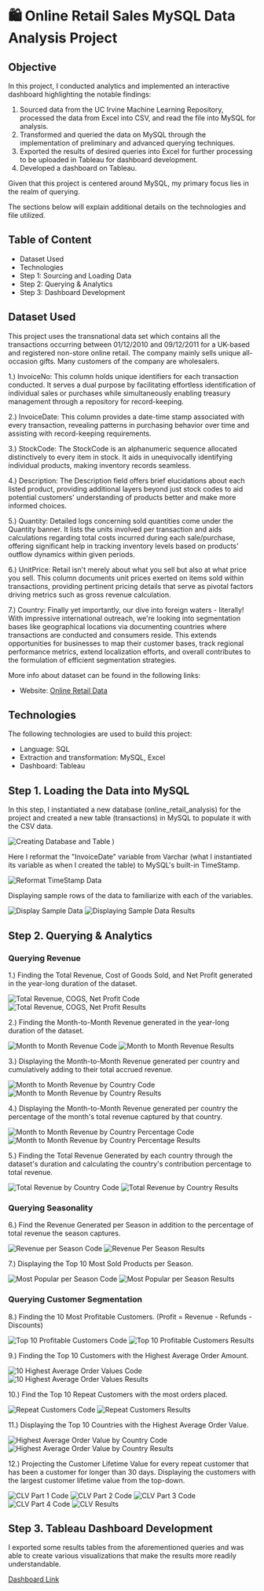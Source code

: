 # 🛍 Online Retail Sales MySQL Data Analysis Project

## Objective

In this project, I conducted analytics and implemented an interactive dashboard highlighting the notable findings:

1. Sourced data from the UC Irvine Machine Learning Repository, processed the data from Excel into CSV, and read the file into MySQL for analysis.
2. Transformed and queried the data on MySQL through the implementation of preliminary and advanced querying techniques.
3. Exported the results of desired queries into Excel for further processing to be uploaded in Tableau for dashboard development.
4. Developed a dashboard on Tableau.

Given that this project is centered around MySQL, my primary focus lies in the realm of querying.

The sections below will explain additional details on the technologies and file utilized.

## Table of Content

- Dataset Used
- Technologies
- Step 1: Sourcing and Loading Data
- Step 2: Querying & Analytics
- Step 3: Dashboard Development

## Dataset Used

This project uses the transnational data set which contains all the transactions occurring between 01/12/2010 and 09/12/2011 for a UK-based and registered non-store online retail. The company mainly sells unique all-occasion gifts. Many customers of the company are wholesalers.

1.) InvoiceNo: This column holds unique identifiers for each transaction conducted. It serves a dual purpose by facilitating effortless identification of individual sales or purchases while simultaneously enabling treasury management through a repository for record-keeping.

2.) InvoiceDate: This column provides a date-time stamp associated with every transaction, revealing patterns in purchasing behavior over time and assisting with record-keeping requirements.

3.) StockCode: The StockCode is an alphanumeric sequence allocated distinctively to every item in stock. It aids in unequivocally identifying individual products, making inventory records seamless.

4.) Description: The Description field offers brief elucidations about each listed product, providing additional layers beyond just stock codes to aid potential customers' understanding of products better and make more informed choices.

5.) Quantity: Detailed logs concerning sold quantities come under the Quantity banner. It lists the units involved per transaction and aids calculations regarding total costs incurred during each sale/purchase, offering significant help in tracking inventory levels based on products' outflow dynamics within given periods.

6.) UnitPrice: Retail isn't merely about what you sell but also at what price you sell. This column documents unit prices exerted on items sold within transactions, providing pertinent pricing details that serve as pivotal factors driving metrics such as gross revenue calculation.

7.) Country: Finally yet importantly, our dive into foreign waters - literally! With impressive international outreach, we're looking into segmentation bases like geographical locations via documenting countries where transactions are conducted and consumers reside. This extends opportunities for businesses to map their customer bases, track regional performance metrics, extend localization efforts, and overall contributes to the formulation of efficient segmentation strategies.

More info about dataset can be found in the following links:

- Website: [Online Retail Data](https://archive.ics.uci.edu/dataset/352/online+retail)

## Technologies

The following technologies are used to build this project:

- Language: SQL
- Extraction and transformation: MySQL, Excel
- Dashboard: Tableau

## Step 1. Loading the Data into MySQL

In this step, I instantiated a new database (online_retail_analysis) for the project and created a new table (transactions) in MySQL to populate it with the CSV data.

![Creating Database and Table](https://github.com/RobinsonKao/SQL-Projects/assets/112150963/e39fd12f-3ecb-42bf-ab37-2540bf521008)
)

Here I reformat the "InvoiceDate" variable from Varchar (what I instantiated its variable as when I created the table) to MySQL's built-in TimeStamp.

![Reformat TimeStamp Data](https://github.com/RobinsonKao/SQL-Projects/assets/112150963/e120b408-1db8-42b8-b42b-f22d3a8bc857)


Displaying sample rows of the data to familiarize with each of the variables.

![Display Sample Data](https://github.com/RobinsonKao/SQL-Projects/assets/112150963/1b0b14c7-5359-4a56-88fa-18e682b6d2b8)
![Displaying Sample Data Results](https://github.com/RobinsonKao/SQL-Projects/assets/112150963/f8e9434f-9e66-4220-9158-01a04316080b)

## Step 2. Querying & Analytics

### Querying Revenue

1.) Finding the Total Revenue, Cost of Goods Sold, and Net Profit generated in the year-long duration of the dataset.

![Total Revenue, COGS, Net Profit Code](https://github.com/RobinsonKao/SQL-Projects/assets/112150963/3f725488-ca9d-45d2-b92c-10bd87859b4b)
![Total Revenue, COGS, Net Profit Results](https://github.com/RobinsonKao/SQL-Projects/assets/112150963/00c7c6a4-7bc0-47ae-93de-61216c8e468d)


2.) Finding the Month-to-Month Revenue generated in the year-long duration of the dataset.

![Month to Month Revenue Code](https://github.com/RobinsonKao/SQL-Projects/assets/112150963/37da3c1f-673b-4737-8132-4afc0206dbfe)
![Month to Month Revenue Results](https://github.com/RobinsonKao/SQL-Projects/assets/112150963/57e062cd-c484-4e9f-91e3-8ccdf6adf911)

3.) Displaying the Month-to-Month Revenue generated per country and cumulatively adding to their total accrued revenue.

![Month to Month Revenue by Country Code](https://github.com/RobinsonKao/SQL-Projects/assets/112150963/4cafcf39-2502-4bc8-9ec9-b41998a181df)
![Month to Month Revenue by Country Results](https://github.com/RobinsonKao/SQL-Projects/assets/112150963/4a86f3b4-f172-4ed2-b282-b6c132fe0dbc)

4.) Displaying the Month-to-Month Revenue generated per country the percentage of the month's total revenue captured by that country.

![Month to Month Revenue by Country Percentage Code](https://github.com/RobinsonKao/SQL-Projects/assets/112150963/c153b2be-6329-4bce-b6f2-d75c8ddc6546)
![Month to Month Revenue by Country Percentage Results](https://github.com/RobinsonKao/SQL-Projects/assets/112150963/e8bb51b3-0548-4e7f-8ed4-6915516d1467)

5.) Finding the Total Revenue Generated by each country through the dataset's duration and calculating the country's contribution percentage to total revenue.

![Total Revenue by Country Code](https://github.com/RobinsonKao/SQL-Projects/assets/112150963/6ad1c2db-9e53-4e8c-8e6f-285acd1c9c48)
![Total Revenue by Country Results](https://github.com/RobinsonKao/SQL-Projects/assets/112150963/4a979b6b-5623-47f5-93cb-2c063fd0699a)

### Querying Seasonality

6.) Find the Revenue Generated per Season in addition to the percentage of total revenue the season captures.

![Revenue per Season Code](https://github.com/RobinsonKao/SQL-Projects/assets/112150963/f8a805b0-776d-4aba-9698-fcea70fb2db4)
![Revenue Per Season Results](https://github.com/RobinsonKao/SQL-Projects/assets/112150963/9b45af44-fa47-4a44-aff3-6b56487e60bd)

7.) Displaying the Top 10 Most Sold Products per Season.

![Most Popular per Season Code](https://github.com/RobinsonKao/SQL-Projects/assets/112150963/c943feb2-556b-4294-9777-2ee9e985f4e8)
![Most Popular per Season Results](https://github.com/RobinsonKao/SQL-Projects/assets/112150963/ece7da35-95ee-441c-8683-f69f61981622)

### Querying Customer Segmentation

8.) Finding the 10 Most Profitable Customers. (Profit = Revenue - Refunds - Discounts)

![Top 10 Profitable Customers Code](https://github.com/RobinsonKao/SQL-Projects/assets/112150963/40b68284-3973-42b1-8e71-f17c454310fc)
![Top 10 Profitable Customers Results](https://github.com/RobinsonKao/SQL-Projects/assets/112150963/72cb4eb8-57d3-498e-b570-10827425e9f3)

9.) Finding the Top 10 Customers with the Highest Average Order Amount.

![10 Highest Average Order Values Code](https://github.com/RobinsonKao/SQL-Projects/assets/112150963/0cc43965-24c2-41d5-a4c9-a5ca151cd5a9)
![10 Highest Average Order Values Results](https://github.com/RobinsonKao/SQL-Projects/assets/112150963/4b57e611-92ca-43a3-8a11-dda708325721)

10.) Find the Top 10 Repeat Customers with the most orders placed.

![Repeat Customers Code](https://github.com/RobinsonKao/SQL-Projects/assets/112150963/66daf57a-0132-4ddd-a395-dc25c627ab2c)
![Repeat Customers Results](https://github.com/RobinsonKao/SQL-Projects/assets/112150963/2060b917-b495-430a-b4b4-e1069afe4015)

11.) Displaying the Top 10 Countries with the Highest Average Order Value.

![Highest Average Order Value by Country Code](https://github.com/RobinsonKao/SQL-Projects/assets/112150963/68d940a1-f9e9-471b-8e8b-8925e4097a5c)
![Highest Average Order Value by Country Results](https://github.com/RobinsonKao/SQL-Projects/assets/112150963/678d4ec9-02be-456a-b16d-616b0681bfea)

12.) Projecting the Customer Lifetime Value for every repeat customer that has been a customer for longer than 30 days. Displaying the customers with the largest customer lifetime value from the top-down.

![CLV Part 1 Code](https://github.com/RobinsonKao/SQL-Projects/assets/112150963/265b02ab-3f13-4aad-a6a2-feb214ee9bb4)
![CLV Part 2 Code](https://github.com/RobinsonKao/SQL-Projects/assets/112150963/221ae4b3-76be-4983-88db-fbd684c6e128)
![CLV Part 3  Code](https://github.com/RobinsonKao/SQL-Projects/assets/112150963/65f6a5ed-811d-45f8-ab74-c4de39706557)
![CLV Part 4 Code](https://github.com/RobinsonKao/SQL-Projects/assets/112150963/23a65e3b-1c2c-430b-bbe9-07095a1a0f16)
![CLV Results](https://github.com/RobinsonKao/SQL-Projects/assets/112150963/b9d09c5f-45af-4abc-8a19-be88c24dce3d)

## Step 3. Tableau Dashboard Development

I exported some results tables from the aforementioned queries and was able to create various visualizations that make the results more readily understandable.

[Dashboard Link](https://public.tableau.com/app/profile/robinson.kao/viz/OnlineRetailSalesDashboard_17141246193480/Dashboard1)
